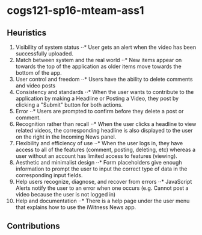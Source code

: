 # cogs121-sp16-mteam-ass1

## Heuristics
1. Visibility of system status
⋅⋅* User gets an alert when the video has been successfully uploaded.
2. Match between system and the real world
⋅⋅* New items appear on towards the top of the application as older items move towards the bottom of the app.
3. User control and freedom
⋅⋅* Users have the ability to delete comments and video posts
4. Consistency and standards
⋅⋅* When the user wants to contribute to the application by making a Headline or Posting a Video, they post by clicking a "Submit" button for both actions.
5. Error
⋅⋅* Users are prompted to confirm before they delete a post or comment.
6. Recognition rather than recall
⋅⋅* When the user clicks a headline to view related videos, the corresponding headline is also displayed to the user on the right in the Incoming News panel.
7. Flexibility and efficiency of use
⋅⋅* When the user logs in, they have access to all of the features (comment, posting, deleting, etc) whereas a user without an account has limited access to features (viewing).
8. Aesthetic and minimalist design
⋅⋅* Form placeholders give enough information to prompt the user to input the correct type of data in the corresponding input fields.
9. Help users recognize, diagnose, and recover from errors
⋅⋅* JavaScript Alerts notify the user to an error when one occurs (e.g. Cannot post a video because the user is not logged in)
10. Help and documentation
⋅⋅* There is a help page under the user menu that explains how to use the iWitness News app.

## Contributions
